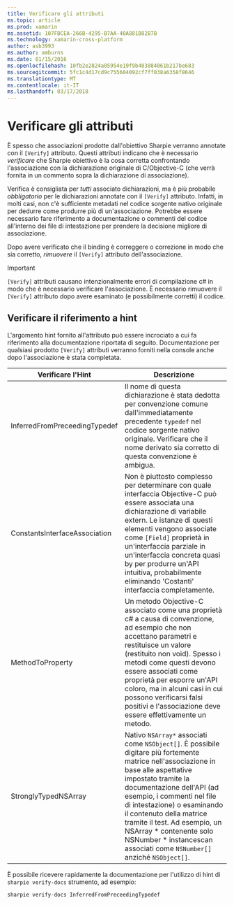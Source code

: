 ```yaml
---
title: Verificare gli attributi
ms.topic: article
ms.prod: xamarin
ms.assetid: 107FBCEA-266B-4295-B7AA-40A881B82B7B
ms.technology: xamarin-cross-platform
author: asb3993
ms.author: amburns
ms.date: 01/15/2016
ms.openlocfilehash: 10fb2e2824a05954e19f9b483884061b217be683
ms.sourcegitcommit: 5fc1c4d17cd9c755604092cf7ff038a6358f8646
ms.translationtype: MT
ms.contentlocale: it-IT
ms.lasthandoff: 03/17/2018
---
```

# <a name="verify-attributes"></a>Verificare gli attributi


È spesso che associazioni prodotte dall'obiettivo Sharpie verranno annotate con il `[Verify]` attributo. Questi attributi indicano che è necessario _verificare_ che Sharpie obiettivo è la cosa corretta confrontando l'associazione con la dichiarazione originale di C/Objective-C (che verrà fornita in un commento sopra la dichiarazione di associazione).

Verifica è consigliata per _tutti_ associato dichiarazioni, ma è più probabile _obbligatorio_ per le dichiarazioni annotate con il `[Verify]` attributo. Infatti, in molti casi, non c'è sufficiente metadati nel codice sorgente nativo originale per dedurre come produrre più di un'associazione. Potrebbe essere necessario fare riferimento a documentazione o commenti del codice all'interno dei file di intestazione per prendere la decisione migliore di associazione.

Dopo avere verificato che il binding è correggere o correzione in modo che sia corretto, _rimuovere_ il `[Verify]` attributo dell'associazione.

> [!IMPORTANT]
> `[Verify]` attributi causano intenzionalmente errori di compilazione c# in modo che è necessario verificare l'associazione. È necessario rimuovere il `[Verify]` attributo dopo avere esaminato (e possibilmente corretti) il codice.

## <a name="verify-hints-reference"></a>Verificare il riferimento a hint

L'argomento hint fornito all'attributo può essere incrociato a cui fa riferimento alla documentazione riportata di seguito. Documentazione per qualsiasi prodotto `[Verify]` attributi verranno forniti nella console anche dopo l'associazione è stata completata.

|Verificare l'Hint|Descrizione|
|---|---|
|InferredFromPreceedingTypedef|Il nome di questa dichiarazione è stata dedotta per convenzione comune dall'immediatamente precedente `typedef` nel codice sorgente nativo originale. Verificare che il nome derivato sia corretto di questa convenzione è ambigua.|
|ConstantsInterfaceAssociation|Non è piuttosto complesso per determinare con quale interfaccia Objective-C può essere associata una dichiarazione di variabile extern. Le istanze di questi elementi vengono associate come `[Field]` proprietà in un'interfaccia parziale in un'interfaccia concreta quasi by per produrre un'API intuitiva, probabilmente eliminando 'Costanti' interfaccia completamente.|
|MethodToProperty|Un metodo Objective-C associato come una proprietà c# a causa di convenzione, ad esempio che non accettano parametri e restituisce un valore (restituito non void). Spesso i metodi come questi devono essere associati come proprietà per esporre un'API coloro, ma in alcuni casi in cui possono verificarsi falsi positivi e l'associazione deve essere effettivamente un metodo.|
|StronglyTypedNSArray|Nativo `NSArray*` associati come `NSObject[]`. È possibile digitare più fortemente matrice nell'associazione in base alle aspettative impostato tramite la documentazione dell'API (ad esempio, i commenti nel file di intestazione) o esaminando il contenuto della matrice tramite il test. Ad esempio, un NSArray * contenente solo NSNumber * instancescan associati come `NSNumber[]` anziché `NSObject[]`.|

È possibile ricevere rapidamente la documentazione per l'utilizzo di hint di `sharpie verify-docs` strumento, ad esempio:

```csharp
sharpie verify-docs InferredFromPreceedingTypedef
```

